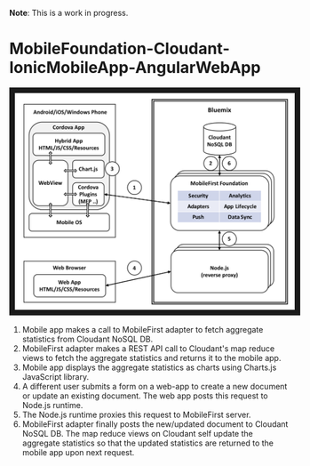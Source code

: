 **Note**: This is a work in progress.

# MobileFoundation-Cloudant-IonicMobileApp-AngularWebApp

<img src="doc/source/images/Architecture.png" alt="Architecture diagram" width="640" border="10" />

1. Mobile app makes a call to MobileFirst adapter to fetch aggregate statistics from Cloudant NoSQL DB.
2. MobileFirst adapter makes a REST API call to Cloudant's map reduce views to fetch the aggregate statistics and returns it to the mobile app.
3. Mobile app displays the aggregate statistics as charts using Charts.js JavaScript library.
4. A different user submits a form on a web-app to create a new document or update an existing document. The web app posts this request to Node.js runtime.
5. The Node.js runtime proxies this request to MobileFirst server.
6. MobileFirst adapter finally posts the new/updated document to Cloudant NoSQL DB. The map reduce views on Cloudant self update the aggregate statistics so that the updated statistics are returned to the mobile app upon next request.
